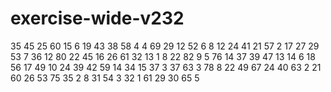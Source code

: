 # exercise-wide-v232
35
45
25
60
15
6
19
43
38
58
4
4
69
29
12
52
6
8
12
24
41
21
57
2
17
27
29
53
7
36
12
80
22
45
16
26
61
32
13
1
8
22
82
9
5
76
14
37
39
47
13
14
6
18
56
17
49
10
24
39
42
59
14
34
15
37
3
37
63
3
78
8
22
49
67
24
40
63
2
21
60
26
53
75
35
2
8
31
54
3
32
1
61
29
30
65
5
